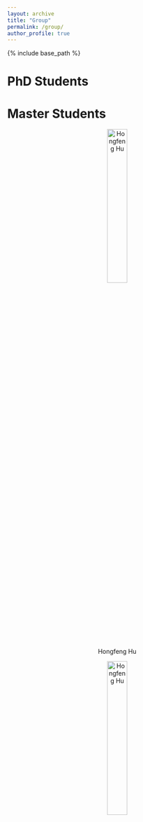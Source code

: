 ```yaml
---
layout: archive
title: "Group"
permalink: /group/
author_profile: true
---
```


{% include base_path %}

PhD Students
======



Master Students
======
<center class ='img'>
    <img title="Hongfeng Hu" src="/images/huhongfeng.png" width="30%" height= "30%"> <p> Hongfeng Hu</p>
    <img title="Hongfeng Hu" src="/images/huhongfeng.png" width="30%" height= "30%">                                            
</center>
